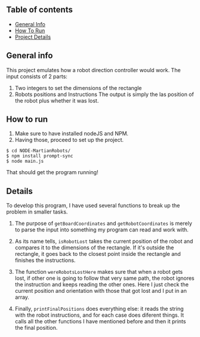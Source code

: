 ## Table of contents
* [General Info](#general-info)
* [How To Run](#how-to-run)
* [Project Details](#details)

## General info
This project emulates how a robot direction controller would work.
The input consists of 2 parts:
1. Two integers to set the dimensions of the rectangle
2. Robots positions and Instructions
The output is simply the las position of the robot plus whether it was lost.
	
## How to run

1. Make sure to have installed nodeJS and NPM. 
2. Having those, proceed to set up the project. 
```
$ cd NODE-MartianRobots/
$ npm install prompt-sync
$ node main.js
```
That should get the program running!
	
## Details
To develop this program, I have used several functions to break up the problem in smaller tasks. 

1. The purpose of ```getBoardCoordinates``` and ```getRobotCoordinates``` is merely to parse the input into something my program can read and work with. 

2. As its name tells, ```isRobotLost``` takes the current position of the robot and compares it to the dimensions of the rectangle. If it's outside the rectangle, it goes back to the closest point inside the rectangle and finishes the instructions. 

3. The function ```wereRobotsLostHere``` makes sure that when a robot gets lost, if other one is going to follow that very same path, the robot ignores the instruction and keeps reading the other ones. Here I just check the current position and orientation with those that got lost and I put in an array. 

4. Finally, ```printFinalPositions``` does everything else: it reads the string with the robot instructions, and for each case does diferent things. It calls all the other functions I have mentioned before and then it prints the final position. 



